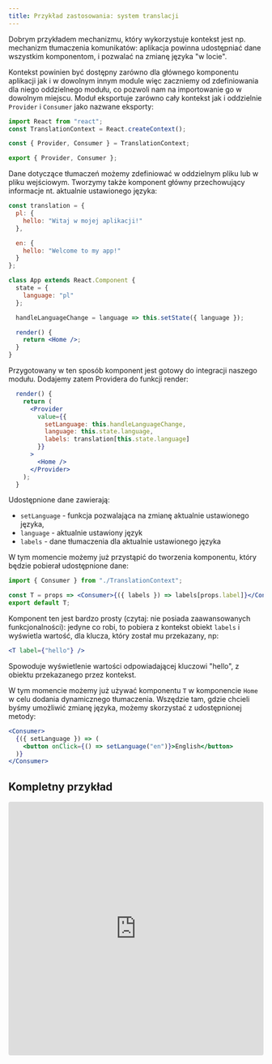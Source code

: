```yaml
---
title: Przykład zastosowania: system translacji
---
```


Dobrym przykładem mechanizmu, który wykorzystuje kontekst jest np. mechanizm tłumaczenia komunikatów: aplikacja powinna udostępniać dane wszystkim komponentom, i pozwalać na zmianę języka "w locie".

Kontekst powinien być dostępny zarówno dla głównego komponentu aplikacji jak i w dowolnym innym module więc zaczniemy od zdefiniowania dla niego oddzielnego modułu, co pozwoli nam na importowanie go w dowolnym miejscu. Moduł eksportuje zarówno cały kontekst jak i oddzielnie `Provider` i `Consumer` jako nazwane eksporty:

```js
import React from "react";
const TranslationContext = React.createContext();

const { Provider, Consumer } = TranslationContext;

export { Provider, Consumer };
```

Dane dotyczące tłumaczeń możemy zdefiniować w oddzielnym pliku lub w pliku wejściowym. Tworzymy także komponent główny przechowujący informacje nt. aktualnie ustawionego języka:

```jsx
const translation = {
  pl: {
    hello: "Witaj w mojej aplikacji!"
  },

  en: {
    hello: "Welcome to my app!"
  }
};

class App extends React.Component {
  state = {
    language: "pl"
  };

  handleLanguageChange = language => this.setState({ language });

  render() {
    return <Home />;
  }
}
```

Przygotowany w ten sposób komponent jest gotowy do integracji naszego modułu. Dodajemy zatem Providera do funkcji render:

```jsx
  render() {
    return (
      <Provider
        value={{
          setLanguage: this.handleLanguageChange,
          language: this.state.language,
          labels: translation[this.state.language]
        }}
      >
        <Home />
      </Provider>
    );
  }
```

Udostępnione dane zawierają:

- `setLanguage` - funkcja pozwalająca na zmianę aktualnie ustawionego języka,
- `language` - aktualnie ustawiony język
- `labels` - dane tłumaczenia dla aktualnie ustawionego języka

W tym momencie możemy już przystąpić do tworzenia komponentu, który będzie pobierał udostępnione dane:

```jsx
import { Consumer } from "./TranslationContext";

const T = props => <Consumer>{({ labels }) => labels[props.label]}</Consumer>;
export default T;
```

Komponent ten jest bardzo prosty (czytaj: nie posiada zaawansowanych funkcjonalności): jedyne co robi, to pobiera z kontekst obiekt `labels` i wyświetla wartość, dla klucza, który został mu przekazany, np:

```jsx
<T label={"hello"} />
```

Spowoduje wyświetlenie wartości odpowiadającej kluczowi "hello", z obiektu przekazanego przez kontekst.

W tym momencie możemy już używać komponentu `T` w komponencie `Home` w celu dodania dynamicznego tłumaczenia. Wszędzie tam, gdzie chcieli byśmy umożliwić zmianę języka, możemy skorzystać z udostępnionej metody:

```jsx
<Consumer>
  {({ setLanguage }) => (
    <button onClick={() => setLanguage("en")}>English</button>
  )}
</Consumer>
```

## Kompletny przykład

<iframe src="https://codesandbox.io/embed/ryz80j1564" style="width:100%; height:500px; border:0; border-radius: 4px; overflow:hidden;" sandbox="allow-modals allow-forms allow-popups allow-scripts allow-same-origin"></iframe>
